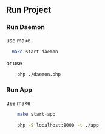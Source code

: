 ## Run Project

### Run Daemon

use make

```bash
  make start-daemon
```

or use

```bash
    php ./daemon.php
```

### Run App

use make

````bash
    make start-app
````

````bash
    php -S localhost:8000 -t ./app
````